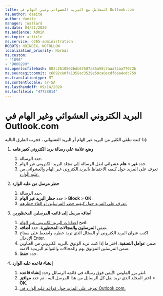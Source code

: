 ```yaml
---
title: التعامل مع البريد العشوائي وغير الهام في Outlook.com
ms.author: daeite
author: daeite
manager: joallard
ms.date: 04/21/2020
ms.audience: Admin
ms.topic: article
ms.service: o365-administration
ROBOTS: NOINDEX, NOFOLLOW
localization_priority: Normal
ms.custom:
- "1896"
- "9000290"
ms.openlocfilehash: 882c2610502bdb67607a85a98c7aaa32aa77072b
ms.sourcegitcommit: c6692ce0fa1358ec3529e59ca0ecdfdea4cdc759
ms.translationtype: MT
ms.contentlocale: ar-SA
ms.lasthandoff: 09/14/2020
ms.locfileid: "47728814"
---
```

# <a name="spam-and-junk-email-in-outlookcom"></a>البريد الكتروني العشوائي وغير الهام في Outlook.com

إذا كنت تتلقي الكثير من البريد غير الهام أو البريد العشوائي ، فجرب الطرق التالية:

1. **وضع علامة علي رسالة بريد الكتروني كغير هامه**
    1. حدد الرسالة.
    1. حدد **غير**  >  **هام** عشوائي لنقل الرسالة إلى مجلد البريد الكتروني غير الهام.
    1. [تعرف علي المزيد حول كيفيه الاحتفاظ بالبريد الكتروني غير الهام والعشوائي من علبه الوارد.](https://support.office.com/article/a3ece97b-82f8-4a5e-9ac3-e92fa6427ae4?wt.mc_id=Office_Outlook_com_Alchemy)

1. **حظر مرسل من علبه الوارد**
    1. حدد الرسالة.
    1. حدد **حظر البريد غير الهام**  >  **Block**  >  **OK**.
    1. [تعرف علي المزيد حول كيفيه حظر المرسلين أو إلغاء حظرهم.](https://support.office.com/article/afba1c94-77bb-4f50-8b85-057cf52f4d5e?wt.mc_id=Office_Outlook_com_Alchemy)

1. **أضافه مرسل إلى قائمه المرسلين المحظورين**
    1. افتح [إعدادات البريد الكتروني غير الهام](https://outlook.live.com/mail/options/mail/junkEmail/blockedSendersAndDomainsV2).
    1. ضمن **المرسلون والمجالات المحظورة**، حدد **أضافه**.
    1. اكتب عنوان البريد الكتروني أو المجال الذي تريد حظره واضغط علي مفتاح الإدخال Enter.
    1. ضمن **عوامل التصفية**، اختر ما إذا كنت تريد الوثوق بالبريد الكتروني من العناوين ضمن المرسلين الموثوق بهم والمجالات والقوائم البريدية الامنه.
    1. حدد **حفظ**.

1. **إنشاء قاعده علبه الوارد**
    1. انقر بزر الماوس الأيمن فوق رسالة في قائمه الرسائل وحدد **إنشاء قاعده**.
    1. اختر المجلد الذي تريد نقل كل الرسائل من هذا المرسل اليه ، ثم حدد **موافق**  >  **OK**.
    1. [تعرف علي المزيد حول قواعد علبه الوارد في Outlook.com.](https://support.office.com/article/4b094371-a5d7-49bd-8b1b-4e4896a7cc5d?wt.mc_id=Office_Outlook_com_Alchemy)